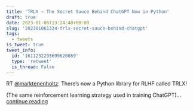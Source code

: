 ```yaml
---
title: 'TRLX – The Secret Sauce Behind ChatGPT Now in Python'
draft: true
date: 2023-01-06T13:24:48+00:00
slug: '202301061324-trlx-secret-sauce-behind-chatgpt'
tags:
  - tweets
is_tweet: true
tweet_info:
  id: '1611232293699620869'
  type: 'retweet'
  is_thread: False
---
```




RT [@marktenenholtz](https://x.com/marktenenholtz): There’s now a Python library for RLHF called TRLX!

(The same reinforcement learning strategy used in training ChatGPT)… [continue reading](https://x.com/sytelus/status/1611232293699620869)
